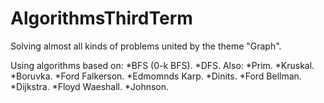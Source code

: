 # AlgorithmsThirdTerm
Solving almost all kinds of problems united by the theme "Graph".

Using algorithms based on:
 *BFS (0-k BFS).
 *DFS.
Also:
 *Prim.
 *Kruskal.
 *Boruvka.
 *Ford Falkerson.
 *Edmomnds Karp.
 *Dinits.
 *Ford Bellman.
 *Dijkstra.
 *Floyd Waeshall.
 *Johnson.
